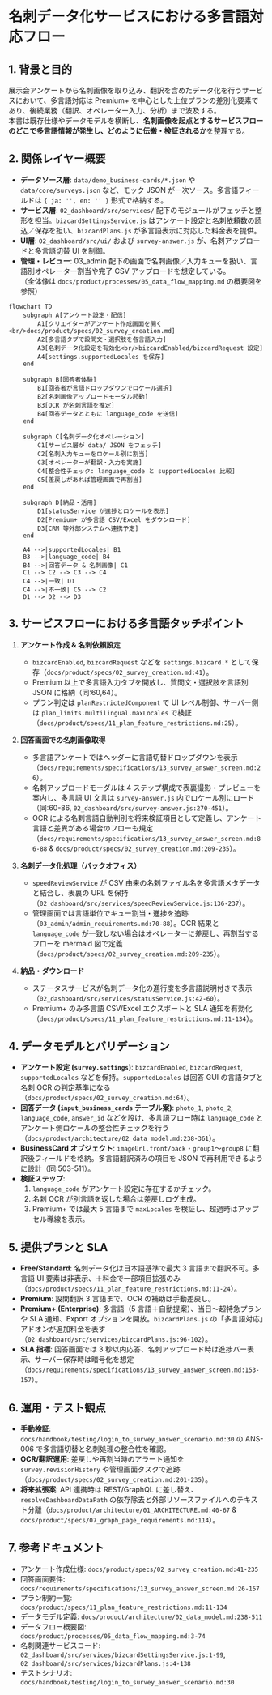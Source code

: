 # 名刺データ化サービスにおける多言語対応フロー

## 1. 背景と目的
展示会アンケートから名刺画像を取り込み、翻訳を含めたデータ化を行うサービスにおいて、多言語対応は Premium+ を中心とした上位プランの差別化要素であり、後続業務（翻訳、オペレーター入力、分析）まで波及する。  
本書は既存仕様やデータモデルを横断し、**名刺画像を起点とするサービスフローのどこで多言語情報が発生し、どのように伝搬・検証されるか**を整理する。

## 2. 関係レイヤー概要
- **データソース層**: `data/demo_business-cards/*.json` や `data/core/surveys.json` など、モック JSON が一次ソース。多言語フィールドは `{ ja: '', en: '' }` 形式で格納する。  
- **サービス層**: `02_dashboard/src/services/` 配下のモジュールがフェッチと整形を担当。`bizcardSettingsService.js` はアンケート設定と名刺依頼数の読込／保存を担い、`bizcardPlans.js` が多言語表示に対応した料金表を提供。  
- **UI層**: `02_dashboard/src/ui/` および `survey-answer.js` が、名刺アップロードと多言語切替 UI を制御。  
- **管理・レビュー**: 03_admin 配下の画面で名刺画像／入力キューを扱い、言語別オペレーター割当や完了 CSV アップロードを想定している。  
（全体像は `docs/product/processes/05_data_flow_mapping.md` の概要図を参照）

```mermaid
flowchart TD
    subgraph A[アンケート設定・配信]
        A1[クリエイターがアンケート作成画面を開く<br/>docs/product/specs/02_survey_creation.md]
        A2[多言語タブで設問文・選択肢を各言語入力]
        A3[名刺データ化設定を有効化<br/>bizcardEnabled/bizcardRequest 設定]
        A4[settings.supportedLocales を保存]
    end

    subgraph B[回答者体験]
        B1[回答者が言語ドロップダウンでロケール選択]
        B2[名刺画像アップロードモーダル起動]
        B3[OCR が名刺言語を推定]
        B4[回答データとともに language_code を送信]
    end

    subgraph C[名刺データ化オペレーション]
        C1[サービス層が data/ JSON をフェッチ]
        C2[名刺入力キューをロケール別に割当]
        C3[オペレーターが翻訳・入力を実施]
        C4[整合性チェック: language_code と supportedLocales 比較]
        C5[差戻しがあれば管理画面で再割当]
    end

    subgraph D[納品・活用]
        D1[statusService が進捗とロケールを表示]
        D2[Premium+ が多言語 CSV/Excel をダウンロード]
        D3[CRM 等外部システムへ連携予定]
    end

    A4 -->|supportedLocales| B1
    B3 -->|language_code| B4
    B4 -->|回答データ & 名刺画像| C1
    C1 --> C2 --> C3 --> C4
    C4 -->|一致| D1
    C4 -->|不一致| C5 --> C2
    D1 --> D2 --> D3
```

## 3. サービスフローにおける多言語タッチポイント
1. **アンケート作成 & 名刺依頼設定**  
   - `bizcardEnabled`, `bizcardRequest` などを `settings.bizcard.*` として保存（`docs/product/specs/02_survey_creation.md:41`）。  
   - Premium 以上で多言語入力タブを開放し、質問文・選択肢を言語別 JSON に格納（同:60,64）。  
   - プラン判定は `planRestrictedComponent` で UI レベル制御、サーバー側は `plan_limits.multilingual.maxLocales` で検証（`docs/product/specs/11_plan_feature_restrictions.md:25`）。  

2. **回答画面での名刺画像取得**  
   - 多言語アンケートではヘッダーに言語切替ドロップダウンを表示（`docs/requirements/specifications/13_survey_answer_screen.md:26`）。  
   - 名刺アップロードモーダルは 4 ステップ構成で表裏撮影・プレビューを案内し、多言語 UI 文言は `survey-answer.js` 内でロケール別にロード（同:60-86, `02_dashboard/src/survey-answer.js:270-451`）。  
   - OCR による名刺言語自動判別を将来検証項目として定義し、アンケート言語と差異がある場合のフローも規定（`docs/requirements/specifications/13_survey_answer_screen.md:86-88` & `docs/product/specs/02_survey_creation.md:209-235`）。  

3. **名刺データ化処理（バックオフィス）**  
   - `speedReviewService` が CSV 由来の名刺ファイル名を多言語メタデータと結合し、表裏の URL を保持（`02_dashboard/src/services/speedReviewService.js:136-237`）。  
   - 管理画面では言語単位でキュー割当・進捗を追跡（`03_admin/admin_requirements.md:70-88`）。OCR 結果と `language_code` が一致しない場合はオペレーターに差戻し、再割当するフローを mermaid 図で定義（`docs/product/specs/02_survey_creation.md:209-235`）。  

4. **納品・ダウンロード**  
   - ステータスサービスが名刺データ化の進行度を多言語説明付きで表示（`02_dashboard/src/services/statusService.js:42-60`）。  
   - Premium+ のみ多言語 CSV/Excel エクスポートと SLA 通知を有効化（`docs/product/specs/11_plan_feature_restrictions.md:11-134`）。  

## 4. データモデルとバリデーション
- **アンケート設定 (`survey.settings`)**: `bizcardEnabled`, `bizcardRequest`, `supportedLocales` などを保持。`supportedLocales` は回答 GUI の言語タブと名刺 OCR の判定基準になる（`docs/product/specs/02_survey_creation.md:64`）。  
- **回答データ (`input_business_cards` テーブル案)**: `photo_1`, `photo_2`, `language_code`, `answer_id` などを設け、多言語フロー時は `language_code` とアンケート側ロケールの整合性チェックを行う（`docs/product/architecture/02_data_model.md:238-361`）。  
- **BusinessCard オブジェクト**: `imageUrl.front/back`・`group1`〜`group8` に翻訳後フィールドを格納。多言語翻訳済みの項目を JSON で再利用できるように設計（同:503-511）。  
- **検証ステップ**:  
  1. `language_code` がアンケート設定に存在するかチェック。  
  2. 名刺 OCR が別言語を返した場合は差戻しログ生成。  
  3. Premium+ では最大 5 言語まで `maxLocales` を検証し、超過時はアップセル導線を表示。

## 5. 提供プランと SLA
- **Free/Standard**: 名刺データ化は日本語基準で最大 3 言語まで翻訳不可。多言語 UI 要素は非表示、＋料金で一部項目拡張のみ（`docs/product/specs/11_plan_feature_restrictions.md:11-24`）。  
- **Premium**: 設問翻訳 3 言語まで、OCR の補助は手動差戻し。  
- **Premium+ (Enterprise)**: 多言語（5 言語＋自動提案）、当日～超特急プランや SLA 通知、Export オプションを開放。`bizcardPlans.js` の「多言語対応」アドオンが追加料金を表す（`02_dashboard/src/services/bizcardPlans.js:96-102`）。  
- **SLA 指標**: 回答画面では 3 秒以内応答、名刺アップロード時は進捗バー表示、サーバー保存時は暗号化を想定（`docs/requirements/specifications/13_survey_answer_screen.md:153-157`）。

## 6. 運用・テスト観点
- **手動検証**: `docs/handbook/testing/login_to_survey_answer_scenario.md:30` の ANS-006 で多言語切替と名刺処理の整合性を確認。  
- **OCR/翻訳運用**: 差戻しや再割当時のアラート通知を `survey.revisionHistory` や管理画面タスクで追跡（`docs/product/specs/02_survey_creation.md:201-235`）。  
- **将来拡張案**: API 連携時は REST/GraphQL に差し替え、`resolveDashboardDataPath` の依存除去と外部リソースファイルへのテキスト分離（`docs/product/architecture/01_ARCHITECTURE.md:40-67` & `docs/product/specs/07_graph_page_requirements.md:114`）。  

## 7. 参考ドキュメント
- アンケート作成仕様: `docs/product/specs/02_survey_creation.md:41-235`  
- 回答画面要件: `docs/requirements/specifications/13_survey_answer_screen.md:26-157`  
- プラン制約一覧: `docs/product/specs/11_plan_feature_restrictions.md:11-134`  
- データモデル定義: `docs/product/architecture/02_data_model.md:238-511`  
- データフロー概要図: `docs/product/processes/05_data_flow_mapping.md:3-74`  
- 名刺関連サービスコード: `02_dashboard/src/services/bizcardSettingsService.js:1-99`, `02_dashboard/src/services/bizcardPlans.js:4-138`  
- テストシナリオ: `docs/handbook/testing/login_to_survey_answer_scenario.md:30`
